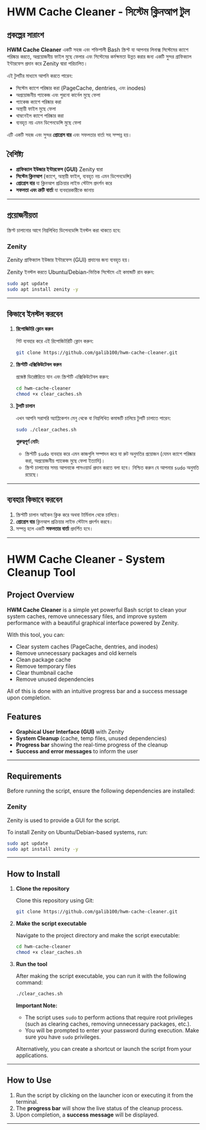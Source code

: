 
# HWM Cache Cleaner - সিস্টেম ক্লিনআপ টুল

## প্রকল্পের সারাংশ

**HWM Cache Cleaner** একটি সহজ এবং শক্তিশালী Bash স্ক্রিপ্ট যা আপনার লিনাক্স সিস্টেমের ক্যাশে পরিষ্কার করতে, অপ্রয়োজনীয় ফাইল মুছে ফেলার এবং সিস্টেমের কর্মক্ষমতা উন্নত করার জন্য একটি সুন্দর গ্রাফিক্যাল ইন্টারফেস প্রদান করে Zenity দ্বারা পরিচালিত।

এই টুলটির মাধ্যমে আপনি করতে পারেন:
- সিস্টেম ক্যাশে পরিষ্কার করা (PageCache, dentries, এবং inodes)
- অপ্রয়োজনীয় প্যাকেজ এবং পুরনো কার্নেল মুছে ফেলা
- প্যাকেজ ক্যাশে পরিষ্কার করা
- অস্থায়ী ফাইল মুছে ফেলা
- থাম্বনেইল ক্যাশে পরিষ্কার করা
- ব্যবহৃত নয় এমন ডিপেনডেন্সি মুছে ফেলা

এটি একটি সহজ এবং সুন্দর **প্রোগ্রেস বার** এবং সফলতার বার্তা সহ সম্পন্ন হয়।

## বৈশিষ্ট্য
- **গ্রাফিক্যাল ইউজার ইন্টারফেস (GUI)** Zenity দ্বারা
- **সিস্টেম ক্লিনআপ** (ক্যাশে, অস্থায়ী ফাইল, ব্যবহৃত নয় এমন ডিপেনডেন্সি)
- **প্রোগ্রেস বার** যা ক্লিনআপ প্রক্রিয়ার লাইভ স্টেটাস প্রদর্শন করে
- **সফলতা এবং ত্রুটি বার্তা** যা ব্যবহারকারীকে জানায়

---

## প্রয়োজনীয়তা

স্ক্রিপ্ট চালানোর আগে নিম্নলিখিত ডিপেনডেন্সি ইনস্টল করা থাকতে হবে:

### Zenity
Zenity গ্রাফিক্যাল ইউজার ইন্টারফেস (GUI) প্রদানের জন্য ব্যবহৃত হয়।

Zenity ইনস্টল করতে Ubuntu/Debian-ভিত্তিক সিস্টেমে এই কমান্ডটি রান করুন:

```bash
sudo apt update
sudo apt install zenity -y
```

---

## কিভাবে ইনস্টল করবেন

1. **রিপোজিটরি ক্লোন করুন**

   গিট ব্যবহার করে এই রিপোজিটরিটি ক্লোন করুন:

   ```bash
   git clone https://github.com/galib100/hwm-cache-cleaner.git
   ```

2. **স্ক্রিপ্টটি এক্সিকিউটেবল করুন**

   প্রজেক্ট ডিরেক্টরিতে যান এবং স্ক্রিপ্টটি এক্সিকিউটেবল করুন:

   ```bash
   cd hwm-cache-cleaner
   chmod +x clear_caches.sh
   ```

3. **টুলটি চালান**

   এখন আপনি সরাসরি অ্যাপ্লিকেশন মেনু থেকে বা নিম্নলিখিত কমান্ডটি চালিয়ে টুলটি চালাতে পারেন:

   ```bash
   sudo ./clear_caches.sh
   ```

   **গুরুত্বপূর্ণ নোট:**
   - স্ক্রিপ্টটি `sudo` ব্যবহার করে এমন কাজগুলি সম্পাদন করে যা রুট অনুমতির প্রয়োজন (যেমন ক্যাশে পরিষ্কার করা, অপ্রয়োজনীয় প্যাকেজ মুছে ফেলা ইত্যাদি)।
   - স্ক্রিপ্ট চালানোর সময় আপনাকে পাসওয়ার্ড প্রদান করতে বলা হবে। নিশ্চিত করুন যে আপনার `sudo` অনুমতি রয়েছে।

---

## ব্যবহার কিভাবে করবেন

1. স্ক্রিপ্টটি চালান আইকন ক্লিক করে অথবা টার্মিনাল থেকে চালিয়ে।
2. **প্রোগ্রেস বার** ক্লিনআপ প্রক্রিয়ার লাইভ স্টেটাস প্রদর্শন করবে।
3. সম্পন্ন হলে একটি **সফলতার বার্তা** প্রদর্শিত হবে।

---



# HWM Cache Cleaner - System Cleanup Tool

## Project Overview

**HWM Cache Cleaner** is a simple yet powerful Bash script to clean your system caches, remove unnecessary files, and improve system performance with a beautiful graphical interface powered by Zenity.

With this tool, you can:
- Clear system caches (PageCache, dentries, and inodes)
- Remove unnecessary packages and old kernels
- Clean package cache
- Remove temporary files
- Clear thumbnail cache
- Remove unused dependencies

All of this is done with an intuitive progress bar and a success message upon completion.

## Features
- **Graphical User Interface (GUI)** with Zenity
- **System Cleanup** (cache, temp files, unused dependencies)
- **Progress bar** showing the real-time progress of the cleanup
- **Success and error messages** to inform the user

---

## Requirements

Before running the script, ensure the following dependencies are installed:

### Zenity
Zenity is used to provide a GUI for the script.

To install Zenity on Ubuntu/Debian-based systems, run:

```bash
sudo apt update
sudo apt install zenity -y
```

---

## How to Install

1. **Clone the repository**

   Clone this repository using Git:

   ```bash
   git clone https://github.com/galib100/hwm-cache-cleaner.git
   ```

2. **Make the script executable**

   Navigate to the project directory and make the script executable:

   ```bash
   cd hwm-cache-cleaner
   chmod +x clear_caches.sh
   ```

3. **Run the tool**

   After making the script executable, you can run it with the following command:

   ```bash
   ./clear_caches.sh
   ```

   **Important Note:**
   - The script uses `sudo` to perform actions that require root privileges (such as clearing caches, removing unnecessary packages, etc.).
   - You will be prompted to enter your password during execution. Make sure you have `sudo` privileges.

   Alternatively, you can create a shortcut or launch the script from your applications.

---

## How to Use

1. Run the script by clicking on the launcher icon or executing it from the terminal.
2. The **progress bar** will show the live status of the cleanup process.
3. Upon completion, a **success message** will be displayed.

---
